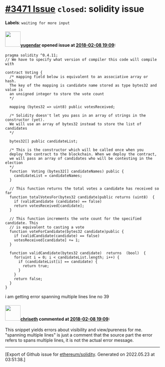 # [\#3471 Issue](https://github.com/ethereum/solidity/issues/3471) `closed`: solidity issue
**Labels**: `waiting for more input`


#### <img src="https://avatars.githubusercontent.com/u/36277802?v=4" width="50">[yugendar](https://github.com/yugendar) opened issue at [2018-02-08 19:09](https://github.com/ethereum/solidity/issues/3471):

```
pragma solidity ^0.4.11;
// We have to specify what version of compiler this code will compile with

contract Voting {
  /* mapping field below is equivalent to an associative array or hash.
  The key of the mapping is candidate name stored as type bytes32 and value is
  an unsigned integer to store the vote count
  */
  
  mapping (bytes32 => uint8) public votesReceived;
  
  /* Solidity doesn't let you pass in an array of strings in the constructor (yet).
  We will use an array of bytes32 instead to store the list of candidates
  */
  
  bytes32[] public candidateList;

  /* This is the constructor which will be called once when you
  deploy the contract to the blockchain. When we deploy the contract,
  we will pass an array of candidates who will be contesting in the election
  */
  function  Voting (bytes32[] candidateNames) public {
    candidateList = candidateNames;
  }

  // This function returns the total votes a candidate has received so far
  function totalVotesFor(bytes32 candidate)public returns (uint8)  {
    if (validCandidate (candidate) == false) 
    return votesReceived[candidate];
  }

  // This function increments the vote count for the specified candidate. This
  // is equivalent to casting a vote
  function voteForCandidate(bytes32 candidate)public {
    if (validCandidate(candidate) == false) 
    votesReceived[candidate] += 1;
  }

  function validCandidate(bytes32 candidate)  returns  (bool)  {
    for(uint i = 0; i < candidateList.length; i++) {
      if (candidateList[i] == candidate) {
        return true;
      }
    }
    return false;
  }
}
```
i am getting error spanning multiple lines line no 39

#### <img src="https://avatars.githubusercontent.com/u/9073706?v=4" width="50">[chriseth](https://github.com/chriseth) commented at [2018-02-08 19:09](https://github.com/ethereum/solidity/issues/3471#issuecomment-364962372):

This snippet yields errors about visibility and view/pureness for me. "spanning multiple lines" is just a comment that the source part the error refers to spans multiple lines, it is not the actual error message.


-------------------------------------------------------------------------------



[Export of Github issue for [ethereum/solidity](https://github.com/ethereum/solidity). Generated on 2022.05.23 at 03:51:38.]
